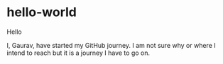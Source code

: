 # hello-world

Hello

I, Gaurav, have started my GitHub journey. I am not sure why or where I intend to reach but it is a journey I have to go on. 
